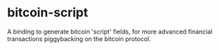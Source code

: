 bitcoin-script
==============

A binding to generate bitcoin 'script' fields, for more advanced financial transactions piggybacking on the bitcoin protocol.

